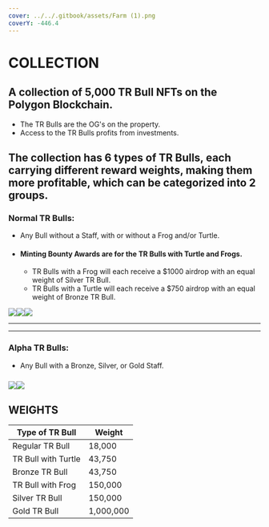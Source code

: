 ```yaml
---
cover: ../../.gitbook/assets/Farm (1).png
coverY: -446.4
---
```


# COLLECTION

## **A collection of 5,000 TR Bull NFTs on the Polygon Blockchain.**

* The TR Bulls are the OG's on the property.&#x20;
* Access to the TR Bulls profits from investments.&#x20;

## The collection has 6 types of TR Bulls, each carrying different reward weights, making them more profitable, which can be categorized into 2 groups.

### **Normal TR Bulls:**

* Any Bull without a Staff, with or without a Frog and/or Turtle.&#x20;
* #### Minting Bounty Awards are for the TR Bulls with Turtle and Frogs.&#x20;
  * TR Bulls with a Frog will each receive a $1000 airdrop with an equal weight of Silver TR Bull.&#x20;
  * TR Bulls with a Turtle will each receive a $750 airdrop with an equal weight of Bronze TR Bull.

<img src="../../.gitbook/assets/11.png" alt="" data-size="original">![](../../.gitbook/assets/50.png)![](../../.gitbook/assets/34.png)![](../../.gitbook/assets/33.png)

****

****

### **Alpha TR Bulls:**

* Any Bull with a Bronze, Silver, or Gold Staff.&#x20;

### ![](<../../.gitbook/assets/50 (1).png>)![](../../.gitbook/assets/1.png)<img src="../../.gitbook/assets/12.png" alt="" data-size="original">



## WEIGHTS

| Type of TR Bull     | Weight    |
| ------------------- | --------- |
| Regular TR Bull     | 18,000    |
| TR Bull with Turtle | 43,750    |
| Bronze TR Bull      | 43,750    |
| TR Bull with Frog   | 150,000   |
| Silver TR Bull      | 150,000   |
| Gold TR Bull        | 1,000,000 |



